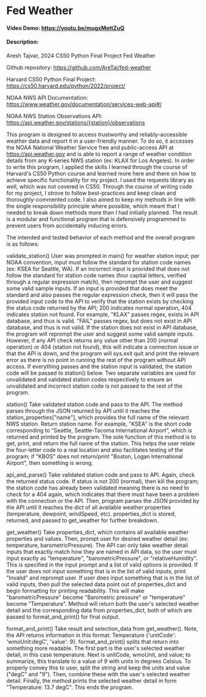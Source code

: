 # Fed Weather
#### Video Demo:  <https://youtu.be/mugxMettZuQ>
#### Description: 
Aresh Tajvar, 2024
CS50 Python Final Project
Fed Weather

Github repository:
https://github.com/AreTaj/fed-weather

Harvard CS50 Python Final Project:
https://cs50.harvard.edu/python/2022/project/

NOAA NWS API Documentation:
https://www.weather.gov/documentation/services-web-api#/

NOAA NWS Station Observations API:
https://api.weather.gov/stations/{station}/observations 

This program is designed to access trustworthy and reliably-accessible weather data and report it in a user-friendly manner. To do so, it accesses the NOAA National Weather Service free and public-access API at https://api.weather.gov and is able to report a range of weather condition details from any K-series NWS station (ex: KLAX for Los Angeles). In order to write this program, I applied the skills I learned through the course of Harvard's CS50 Python course and learned more here and there on how to achieve specific functionality for my project. I used the requests library as well, which was not covered in CS50. Through the course of writing code for my project, I strove to follow best-practices and keep clean and thoroughly-commented code. I also aimed to keep my methods in line with the single responsibility principle where possible, which meant that I needed to break down methods more than I had initially planned. The result is a modular and functional program that is defensively programmed to prevent users from accidentally inducing errors.

The intended and tested behavior of each method and the overall program is as follows:

validate_station()
User was prompted in main() for weather station input; per NOAA convention, input must follow the standard for station code names (ex: KSEA for Seattle, WA). If an incorrect input is provided that does not follow the standard for station code names (four capital letters, verified through a regular expression match), then reprompt the user and suggest some valid sample inputs. If an input is provided that does meet the standard and also passes the regular expression check, then it will pass the provided input code to the API to verify that the station exists by checking the status code returned by the API; 200 indicates normal operation, 404 indicates station not found. For example, "KLAX" passes regex, exists in API database, and thus is valid. "FAIL" passes regex, but does not exist in API database, and thus is not valid. If the station does not exist in API database, the program will reprompt the user and suggest some valid sample inputs. However, if any API check returns any value other than 200 (normal operation) or 404 (station not found), this will indicate a connection issue or that the API is down, and the program will sys.exit quit and print the relevant error as there is no point in running the rest of the program without API access. If everything passes and the station input is validated, the station code will be passed to station() below. Two separate variables are used for unvalidated and validated station codes respectively to ensure an unvalidated and incorrect station code is not passed to the rest of the program.

station()
Take validated station code and pass to the API. The method parses through the JSON returned by API until it reaches the station_properties["name"], which provides the full name of the relevant NWS station. Return station name. For example, "KSEA" is the short code corresponding to "Seattle, Seattle-Tacoma International Airport", which is returned and printed by the program. The sole function of this method is to get, print, and return the full name of the station. This helps the user relate the four-letter code to a real location and also facilitates testing of the program; if "KBOS" does not return/print "Boston, Logan International Airport", then something is wrong.

api_and_parse()
Take validated station code and pass to API. Again, check the returned status code. If status is not 200 (normal), then kill the program; the station code has already been validated meaning there is no need to check for a 404 again, which indicates that there must have been a problem with the connection or the API. Then, program parses the JSON provided by the API until it reaches the dict of all available weather properties (temperature, dewpoint, windSpeed, etc). properties_dict is stored, returned, and passed to get_weather for further breakdown.

get_weather()
Take properties_dict, which contains all available weather properties and values. Then, prompt user for desired weather detail (ex: temperature, barometricPressure). The API can only take weather detail inputs that exactly match how they are named in API data, so the user must input exactly as "temperature", "barometricPressure", or "relativeHumidity". This is specified in the input prompt and a list of valid options is provided. If the user does not input something that is in the list of valid inputs, print "Invalid" and reprompt user. If user does input something that is in the list of valid inputs, then pull the selected data point out of properties_dict and begin formatting for printing readability. This will make "barometricPressure" become "Barometric pressure" or "temperature" become "Temperature". Method will return both the user's selected weather detail and the corresponding data from properties_dict, both of which are passed to format_and_print() for final output.

format_and_print()
Take result and selection_data from get_weather(). Note, the API returns information in this format: Temperature {'unitCode': 'wmoUnit:degC', 'value': 9}. format_and_print() splits that return into something more readable. The first part is the user's selected weather detail, in this case temperature. Next is unitCode, wmoUnit, and value; to summarize, this translate to a value of 9 with units in degrees Celsius. To properly convey this to user, split the string and keep the units and value ("degC" and "9"). Then, combine these with the user's selected weather detail. Finally, the method prints the selected weather detail in form "Temperature: 13.7 degC". This ends the program.

